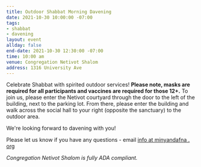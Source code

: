 ```yaml
---
title: Outdoor Shabbat Morning Davening
date: 2021-10-30 10:00:00 -07:00
tags:
- shabbat
- davening
layout: event
allday: false
end-date: 2021-10-30 12:30:00 -07:00
time: 10:00 am
venue: Congregation Netivot Shalom
address: 1316 University Ave
---
```


Celebrate Shabbat with spirited outdoor services! **Please note, masks are required for all participants and vaccines are required for those 12+.** To join us, please enter the Netivot courtyard through the door to the left of the building, next to the parking lot. From there, please enter the building and walk across the social hall to your right (opposite the sanctuary) to the outdoor area.

We're looking forward to davening with you!

Please let us know if you have any questions - email [info at minyandafna . org](mailto:info@minyandafna.org)

_Congregation Netivot Shalom is fully ADA compliant._
